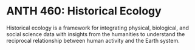 # ANTH 460: Historical Ecology

Historical ecology is a framework for integrating physical, biological, and social science data with insights from the humanities to understand the reciprocal relationship between human activity and the Earth system.
